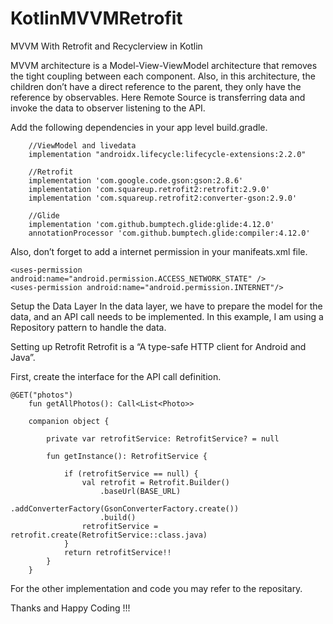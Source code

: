 # KotlinMVVMRetrofit

MVVM With Retrofit and Recyclerview in Kotlin

MVVM architecture is a Model-View-ViewModel architecture that removes the tight coupling between each component.
Also, in this architecture, the children don’t have a direct reference to the parent, they only have the reference by observables.
Here Remote Source is transferring data and invoke the data to observer listening to the API.

Add the following dependencies in your app level build.gradle.

```
    //ViewModel and livedata
    implementation "androidx.lifecycle:lifecycle-extensions:2.2.0"

    //Retrofit
    implementation 'com.google.code.gson:gson:2.8.6'
    implementation 'com.squareup.retrofit2:retrofit:2.9.0'
    implementation 'com.squareup.retrofit2:converter-gson:2.9.0'

    //Glide
    implementation 'com.github.bumptech.glide:glide:4.12.0'
    annotationProcessor 'com.github.bumptech.glide:compiler:4.12.0'
```

Also, don’t forget to add a internet permission in your manifeats.xml file.
```
<uses-permission android:name="android.permission.ACCESS_NETWORK_STATE" />
<uses-permission android:name="android.permission.INTERNET"/>
```

Setup the Data Layer
In the data layer, we have to prepare the model for the data, and an API call needs to be implemented. In this example, I am using a Repository pattern to handle the data.

Setting up Retrofit
Retrofit is a “A type-safe HTTP client for Android and Java”.

First, create the interface for the API call definition.

```
@GET("photos")
    fun getAllPhotos(): Call<List<Photo>>

    companion object {

        private var retrofitService: RetrofitService? = null

        fun getInstance(): RetrofitService {

            if (retrofitService == null) {
                val retrofit = Retrofit.Builder()
                    .baseUrl(BASE_URL)
                    .addConverterFactory(GsonConverterFactory.create())
                    .build()
                retrofitService = retrofit.create(RetrofitService::class.java)
            }
            return retrofitService!!
        }
    }
```

For the other implementation and code you may refer to the repositary.

Thanks and Happy Coding !!!
